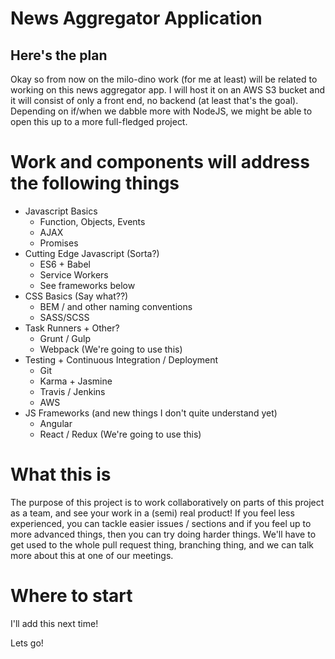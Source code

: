 # News Aggregator Application
## Here's the plan

Okay so from now on the milo-dino work (for me at least) will be related to working on this news aggregator app. I will host it on an AWS S3 bucket and it will consist of only a front end, no backend (at least that's the goal). Depending on if/when we dabble more with NodeJS, we might be able to open this up to a more full-fledged project.


# Work and components will address the following things

- Javascript Basics
  - Function, Objects, Events   
  - AJAX
  - Promises
- Cutting Edge Javascript (Sorta?)
  - ES6 + Babel
  - Service Workers
  - See frameworks below
- CSS Basics (Say what??)
  - BEM / and other naming conventions
  - SASS/SCSS
- Task Runners + Other?
  - Grunt / Gulp
  - Webpack (We're going to use this)
- Testing + Continuous Integration / Deployment
  - Git
  - Karma + Jasmine 
  - Travis / Jenkins
  - AWS
- JS Frameworks (and new things I don't quite understand yet)
  - Angular 
  - React / Redux (We're going to use this)

# What this is
The purpose of this project is to work collaboratively on parts of this project as a team, and see your work in a (semi) real product! If you feel less experienced, you can tackle easier issues / sections and if you feel up to more advanced things, then you can try doing harder things. We'll have to get used to the whole pull request thing, branching thing, and we can talk more about this at one of our meetings.

# Where to start
I'll add this next time!

Lets go!




